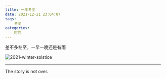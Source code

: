 ```yaml
---
title: 一年冬至
date: 2021-12-21 23:04:07
tags:
    冬至
categories:
	时光
---
```


差不多冬至，一早一晚还是有雨


![2021-winter-solstice](/images/posts/2021-winter-solstice/2021-winter-solstice.jpg)
<!-- more -->

---

The story is not over.

